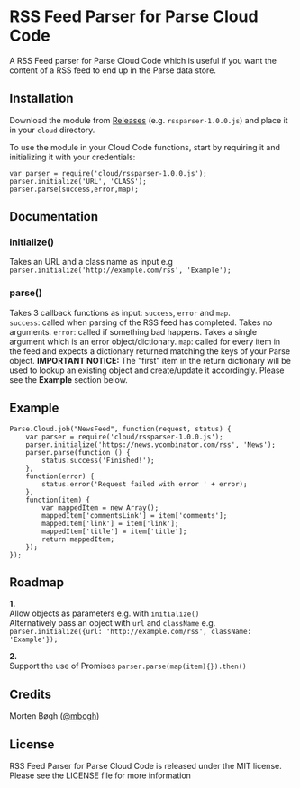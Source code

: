 RSS Feed Parser for Parse Cloud Code
================

A RSS Feed parser for Parse Cloud Code which is useful if you want the content of a RSS feed to end up in the Parse data store.

Installation
------------

Download the module from [Releases](https://github.com/mbogh/rss-parse-module/releases) (e.g. `rssparser-1.0.0.js`) and place it in your `cloud` directory.

To use the module in your Cloud Code functions, start by requiring it and initializing it with your credentials:

```
var parser = require('cloud/rssparser-1.0.0.js');
parser.initialize('URL', 'CLASS');
parser.parse(success,error,map);
```

Documentation
-------------

### initialize()
Takes an URL and a class name as input e.g `parser.initialize('http://example.com/rss', 'Example');`  

### parse()
Takes 3 callback functions as input: `success`, `error` and `map`.  
`success`: called when parsing of the RSS feed has completed. Takes no arguments.
`error`: called if something bad happens. Takes a single argument which is an error object/dictionary.
`map`: called for every item in the feed and expects a dictionary returned matching the keys of your Parse object. **IMPORTANT NOTICE:** The "first" item in the return dictionary will be used to lookup an existing object and create/update it accordingly. Please see the **Example** section below.

Example
-------

```
Parse.Cloud.job("NewsFeed", function(request, status) {
    var parser = require('cloud/rssparser-1.0.0.js');
    parser.initialize('https://news.ycombinator.com/rss', 'News');
    parser.parse(function () {
        status.success('Finished!');
    },
    function(error) {
        status.error('Request failed with error ' + error);
    },
    function(item) {
        var mappedItem = new Array();
        mappedItem['commentsLink'] = item['comments'];
        mappedItem['link'] = item['link'];
        mappedItem['title'] = item['title'];
        return mappedItem;
    });
});
```

Roadmap
-------

**1.**  
Allow objects as parameters e.g. with `initialize()`  
Alternatively pass an object with `url` and `className` e.g. `parser.initialize({url: 'http://example.com/rss', className: 'Example'});`

**2.**  
Support the use of Promises `parser.parse(map(item){}).then()`

Credits
-------
Morten Bøgh ([@mbogh](http://twitter.com/mbogh))

License
-------
RSS Feed Parser for Parse Cloud Code is released under the MIT license. Please see the LICENSE file for more information
